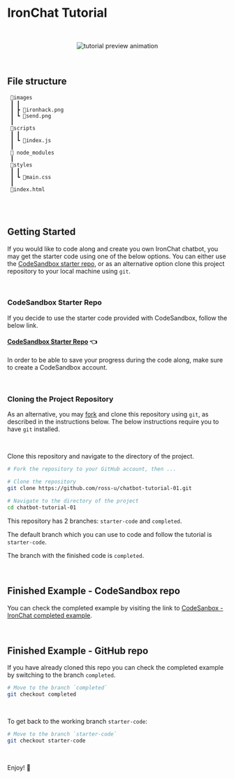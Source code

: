 # IronChat Tutorial

<br>

 <p align="center">
  <img src="https://media.giphy.com/media/H4KntxhayNlw4ET1uf/giphy.gif" alt="tutorial preview animation"/>
 </p>
 
<br>

## File structure

```
 📂images
 ┃ ┃
 ┃ ┣ 📜ironhack.png
 ┃ ┗ 📜send.png
 ┃
 📂scripts
 ┃ ┃
 ┃ ┗ 📜index.js
 ┃
 📂 node_modules
 ┃
 📂styles
 ┃ ┃
 ┃ ┗ 📜main.css
 ┃
 📜index.html
```

 <br>


 <br>

## Getting Started
If you would like to code along and create you own IronChat chatbot, you may get the starter code using one of the below options. You can either use the [CodeSandbox starter repo](https://codesandbox.io/s/ironchat-tutorial-0cysv), or as an alternative option clone this project repository to your local machine using `git`.

<br>

### CodeSandbox Starter Repo

If you decide to use the starter code provided with CodeSandbox, follow the below link.

#### [CodeSandbox Starter Repo](https://codesandbox.io/s/ironchat-tutorial-0cysv) :point_left:

In order to be able to save your progress during the code along, make sure to create a CodeSandbox account.


<br>


### Cloning the Project Repository

As an alternative, you may [fork](https://help.github.com/en/github/getting-started-with-github/fork-a-repo) and clone this repository using `git`, as described in the instructions below.
The below instructions require you to have `git` installed.

<br>

Clone this repository and navigate to the directory of the project.

```bash
# Fork the repository to your GitHub account, then ...

# Clone the repository
git clone https://github.com/ross-u/chatbot-tutorial-01.git

# Navigate to the directory of the project
cd chatbot-tutorial-01
```

This repository has 2 branches: `starter-code` and `completed`.

The default branch which you can use to code and follow the tutorial is `starter-code`.

The branch with the finished code is `completed`.

<br>

## Finished Example - CodeSandbox repo

You can check the completed example by visiting the link to [CodeSanbox - IronChat completed example](https://codesandbox.io/s/ironchat-tutorial-completed-example-hdjs7).

<br>

## Finished Example - GitHub repo

If you have already cloned this repo you can check the completed example by switching to the branch `completed`.

```bash
# Move to the branch `completed`
git checkout completed
```

<br>

To get back to the working branch `starter-code`:

```bash
# Move to the branch `starter-code`
git checkout starter-code
```

<br>




Enjoy! :rocket:

<br>
